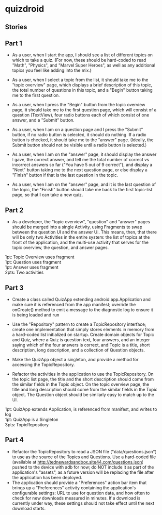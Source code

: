 # quizdroid
## Stories
## Part 1

* As a user, when I start the app, I should see a list of different topics on which to take a quiz. (For now, these should be hard-coded to read "Math", "Physics", and "Marvel Super Heroes", as well as any additional topics you feel like adding into the mix.)  

* As a user, when I select a topic from the list, it should take me to the "topic overview" page, which displays a brief description of this topic, the total number of questions in this topic, and a "Begin" button taking me to the first question.  

* As a user, when I press the "Begin" button from the topic overview page, it should take me to the first question page, which will consist of a question (TextView), four radio buttons each of which consist of one answer, and a "Submit" button.  

* As a user, when I am on a question page and I press the "Submit" button, if no radio button is selected, it should do nothing. If a radio button is checked, it should take me to the "answer" page. (Ideally, the Submit button should not be visible until a radio button is selected.)  

* As a user, when I am on the "answer" page, it should display the answer I gave, the correct answer, and tell me the total number of correct vs incorrect answers so far ("You have 5 out of 9 correct"), and display a "Next" button taking me to the next question page, or else display a "Finish" button if that is the last question in the topic.  

* As a user, when I am on the "answer" page, and it is the last question of the topic, the "Finish" button should take me back to the first topic-list page, so that I can take a new quiz.  

## Part 2
* As a developer, the "topic overview", "question" and "answer" pages should be merged into a single Activity, using Fragments to swap between the question UI and the answer UI. This means, then, that there will be only two Activities in the entire system: the list of topics at the front of the application, and the multi-use activity that serves for the topic overview, the question, and answer pages.

1pt: Topic Overview uses fragment  
1pt: Question uses fragment  
1pt: Answer uses fragment  
2pts: Two activities  

## Part 3
* Create a class called QuizApp extending android.app.Application and make sure it is referenced from the app manifest; override the onCreate() method to emit a message to the diagnostic log to ensure it is being loaded and run

* Use the "Repository" pattern to create a TopicRepository interface; create one implementation that simply stores elements in memory from a hard-coded list initialized on startup. Create domain objects for Topic and Quiz, where a Quiz is question text, four answers, and an integer saying which of the four answers is correct, and Topic is a title, short description, long description, and a collection of Question objects.

* Make the QuizApp object a singleton, and provide a method for accessing the TopicRepository.

* Refactor the activities in the application to use the TopicRepository. On the topic list page, the title and the short description should come from the similar fields in the Topic object. On the topic overview page, the title and long description should come from the similar fields in the Topic object. The Question object should be similarly easy to match up to the UI.

1pt: QuizApp extends Application, is referenced from manifest, and writes to log  
1pt: QuizApp is a Singleton  
3pts: TopicRepository  


## Part 4

* Refactor the TopicRepository to read a JSON file ("data/questions.json") to use as the source of the Topics and Questions. Use a hard-coded file (available at http://tednewardsandbox.site44.com/questions.json) pushed to the device with adb for now; do NOT include it as part of the application's "assets", as a future version will be replacing the file after the application has been deployed.
* The application should provide a "Preferences" action bar item that brings up a "Preferences" activity containing the application's configurable settings: URL to use for question data, and how often to check for new downloads measured in minutes. If a download is currently under way, these settings should not take effect until the next download starts.
